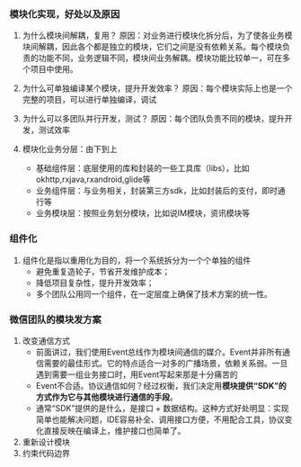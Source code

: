 ### 模块化实现，好处以及原因
1. 为什么模块间解耦，复用？
原因：对业务进行模块化拆分后，为了使各业务模块间解耦，因此各个都是独立的模块，它们之间是没有依赖关系。每个模块负责的功能不同，业务逻辑不同，模块间业务解耦。模块功能比较单一，可在多个项目中使用。
2. 为什么可单独编译某个模块，提升开发效率？
原因：每个模块实际上也是一个完整的项目，可以进行单独编译，调试
3. 为什么可以多团队并行开发，测试？
原因：每个团队负责不同的模块，提升开发，测试效率

4. 模块化业务分层：由下到上
    - 基础组件层：底层使用的库和封装的一些工具库（libs），比如okhttp,rxjava,rxandroid,glide等
    - 业务组件层：与业务相关，封装第三方sdk，比如封装后的支付，即时通行等
    - 业务模块层：按照业务划分模块，比如说IM模块，资讯模块等


### 组件化
1. 组件化是指以重用化为目的，将一个系统拆分为一个个单独的组件
    - 避免重复造轮子，节省开发维护成本；
    - 降低项目复杂性，提升开发效率；
    - 多个团队公用同一个组件，在一定层度上确保了技术方案的统一性。


### 微信团队的模块发方案

1. 改变通信方式
    - 前面讲过，我们使用Event总线作为模块间通信的媒介。Event并非所有通信需要的最佳形式。它的特点适合一对多的广播场景，依赖关系弱。一旦遇到需要一组业务接口时，用Event写起来那是十分痛苦的
    - Event不合适。协议通信如何？经过权衡，我们决定用**模块提供“SDK”的方式作为它与其他模块进行通信的手段**。
    - 通常“SDK”提供的是什么，是接口 + 数据结构。这种方式好处明显：实现简单也能解决问题，IDE容易补全、调用接口方便，不用配合工具，协议变化直接反映在编译上，维护接口也简单了。
2. 重新设计模块
3. 约束代码边界